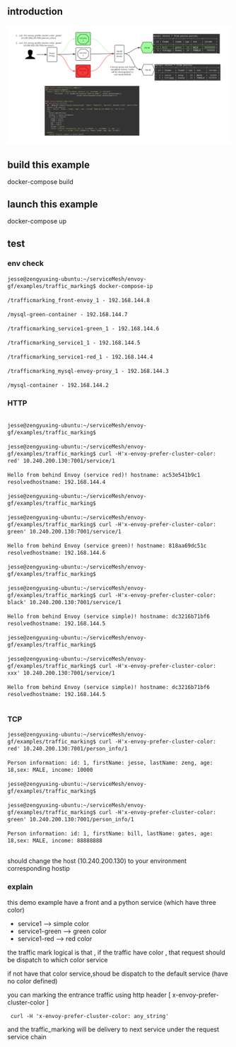 ## introduction

![./demo](./images/demo.jpg)
    
## build this example

docker-compose build
    
## launch this example
    
docker-compose up

## test 

### env check

``` shell
jesse@zengyuxing-ubuntu:~/serviceMesh/envoy-gf/examples/traffic_marking$ docker-compose-ip 

/trafficmarking_front-envoy_1 - 192.168.144.8

/mysql-green-container - 192.168.144.7

/trafficmarking_service1-green_1 - 192.168.144.6

/trafficmarking_service1_1 - 192.168.144.5

/trafficmarking_service1-red_1 - 192.168.144.4

/trafficmarking_mysql-envoy-proxy_1 - 192.168.144.3

/mysql-container - 192.168.144.2

```


### HTTP

``` shell

jesse@zengyuxing-ubuntu:~/serviceMesh/envoy-gf/examples/traffic_marking$ 

jesse@zengyuxing-ubuntu:~/serviceMesh/envoy-gf/examples/traffic_marking$ curl -H'x-envoy-prefer-cluster-color: red' 10.240.200.130:7001/service/1 

Hello from behind Envoy (service red)! hostname: ac53e541b9c1 resolvedhostname: 192.168.144.4

jesse@zengyuxing-ubuntu:~/serviceMesh/envoy-gf/examples/traffic_marking$ 

jesse@zengyuxing-ubuntu:~/serviceMesh/envoy-gf/examples/traffic_marking$ curl -H'x-envoy-prefer-cluster-color: green' 10.240.200.130:7001/service/1   

Hello from behind Envoy (service green)! hostname: 818aa69dc51c resolvedhostname: 192.168.144.6

jesse@zengyuxing-ubuntu:~/serviceMesh/envoy-gf/examples/traffic_marking$ 

jesse@zengyuxing-ubuntu:~/serviceMesh/envoy-gf/examples/traffic_marking$ curl -H'x-envoy-prefer-cluster-color: black' 10.240.200.130:7001/service/1     

Hello from behind Envoy (service simple)! hostname: dc3216b71bf6 resolvedhostname: 192.168.144.5

jesse@zengyuxing-ubuntu:~/serviceMesh/envoy-gf/examples/traffic_marking$ 

jesse@zengyuxing-ubuntu:~/serviceMesh/envoy-gf/examples/traffic_marking$ curl -H'x-envoy-prefer-cluster-color: xxx' 10.240.200.130:7001/service/1     

Hello from behind Envoy (service simple)! hostname: dc3216b71bf6 resolvedhostname: 192.168.144.5
        
```

### TCP     

``` shell
jesse@zengyuxing-ubuntu:~/serviceMesh/envoy-gf/examples/traffic_marking$ curl -H'x-envoy-prefer-cluster-color: red' 10.240.200.130:7001/person_info/1

Person information: id: 1, firstName: jesse, lastName: zeng, age: 18,sex: MALE, income: 10000

jesse@zengyuxing-ubuntu:~/serviceMesh/envoy-gf/examples/traffic_marking$ 

jesse@zengyuxing-ubuntu:~/serviceMesh/envoy-gf/examples/traffic_marking$ curl -H'x-envoy-prefer-cluster-color: green' 10.240.200.130:7001/person_info/1   

Person information: id: 1, firstName: bill, lastName: gates, age: 18,sex: MALE, income: 88888888
    
```


should change the host (10.240.200.130) to your environment corresponding hostip


### explain

this demo example have a front and a python service (which have three color)

- service1 --> simple color
- service1-green --> green color
- service1-red  --> red color


the traffic mark logical is that , if the traffic have color , that request should be dispatch to which color service

if not have that color service,shoud be dispatch to the default service (have no color defined)




you can marking the entrance traffic using http header [ x-envoy-prefer-cluster-color ] 

``` shell
 curl -H 'x-envoy-prefer-cluster-color: any_string'
```

and the traffic_marking will be delivery to next service under the request service chain
